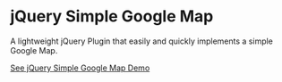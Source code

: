 # jQuery Simple Google Map
A lightweight jQuery Plugin that easily and quickly implements a simple Google Map.

<a href="https://ramchilla.github.io/jquery-simple-google-map/" target="_blank">See jQuery Simple Google Map Demo</a>
